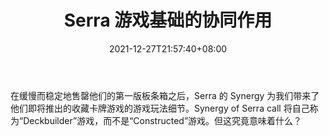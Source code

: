 ﻿---
title: "Serra 游戏基础的协同作用"
date: 2021-12-27T21:57:40+08:00
lastmod: 2021-12-27T16:45:40+08:00
draft: false
authors: ["Church"]
description: "在缓慢而稳定地售罄他们的第一版板条箱之后，Serra 的 Synergy 为我们带来了他们即将推出的收藏卡牌游戏的游戏玩法细节。Synergy of Serra call 将自己称为“Deckbuilder”游戏，而不是“Constructed”游戏。但这究竟意味着什么？"
featuredImage: "synergy-of-serra-gameplay-basics.png"
tags: ["Virtual World","虚拟世界","Play to Earn"]
categories: ["news"]
news: ["虚拟世界"]
weight: 
lightgallery: true
pinned: false
recommend: false
recommend1: false
---

在缓慢而稳定地售罄他们的第一版板条箱之后，Serra 的 Synergy 为我们带来了他们即将推出的收藏卡牌游戏的游戏玩法细节。Synergy of Serra call 将自己称为“Deckbuilder”游戏，而不是“Constructed”游戏。但这究竟意味着什么？

<!--more-->

